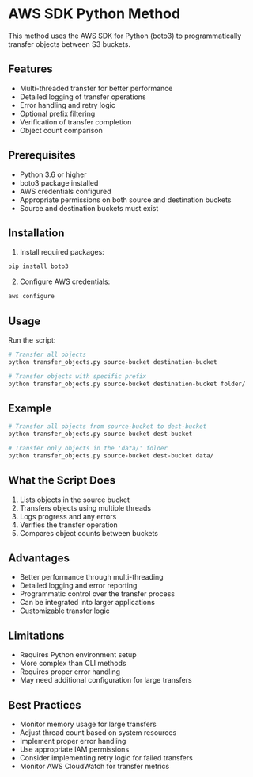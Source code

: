 # AWS SDK Python Method

This method uses the AWS SDK for Python (boto3) to programmatically transfer objects between S3 buckets.

## Features
- Multi-threaded transfer for better performance
- Detailed logging of transfer operations
- Error handling and retry logic
- Optional prefix filtering
- Verification of transfer completion
- Object count comparison

## Prerequisites
- Python 3.6 or higher
- boto3 package installed
- AWS credentials configured
- Appropriate permissions on both source and destination buckets
- Source and destination buckets must exist

## Installation

1. Install required packages:
```bash
pip install boto3
```

2. Configure AWS credentials:
```bash
aws configure
```

## Usage

Run the script:
```bash
# Transfer all objects
python transfer_objects.py source-bucket destination-bucket

# Transfer objects with specific prefix
python transfer_objects.py source-bucket destination-bucket folder/
```

## Example
```bash
# Transfer all objects from source-bucket to dest-bucket
python transfer_objects.py source-bucket dest-bucket

# Transfer only objects in the 'data/' folder
python transfer_objects.py source-bucket dest-bucket data/
```

## What the Script Does
1. Lists objects in the source bucket
2. Transfers objects using multiple threads
3. Logs progress and any errors
4. Verifies the transfer operation
5. Compares object counts between buckets

## Advantages
- Better performance through multi-threading
- Detailed logging and error reporting
- Programmatic control over the transfer process
- Can be integrated into larger applications
- Customizable transfer logic

## Limitations
- Requires Python environment setup
- More complex than CLI methods
- Requires proper error handling
- May need additional configuration for large transfers

## Best Practices
- Monitor memory usage for large transfers
- Adjust thread count based on system resources
- Implement proper error handling
- Use appropriate IAM permissions
- Consider implementing retry logic for failed transfers
- Monitor AWS CloudWatch for transfer metrics 